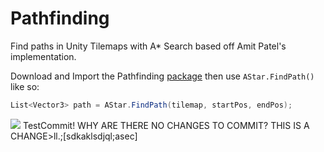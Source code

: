 # Pathfinding
Find paths in Unity Tilemaps with A* Search based off Amit Patel's implementation.

Download and Import the Pathfinding [package](https://github.com/antonpantev/pathfinding/raw/master/Pathfinding.unitypackage) then use `AStar.FindPath()` like so:

```c#
List<Vector3> path = AStar.FindPath(tilemap, startPos, endPos);
```

<img src="https://raw.githubusercontent.com/antonpantev/pathfinding/master/PreviewImages/ScreenShot.png">
TestCommit! WHY ARE THERE NO CHANGES TO COMMIT? THIS IS A CHANGE>ll.;[sdkaklsdjql;asec]